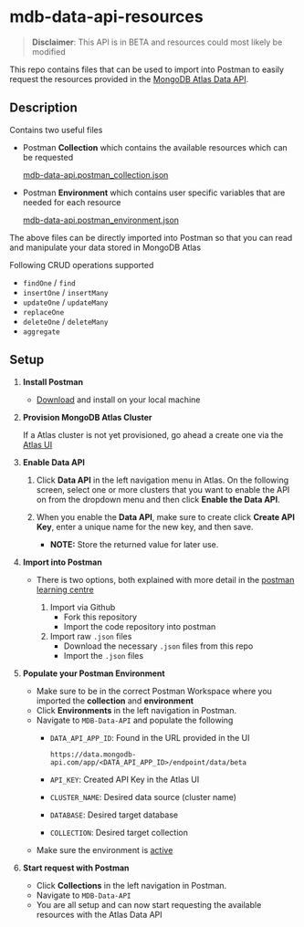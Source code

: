 # mdb-data-api-resources

> **Disclaimer**: This API is in BETA and resources could most likely be modified

This repo contains files that can be used to import into Postman to easily request the resources provided in the [MongoDB Atlas Data API](https://docs.atlas.mongodb.com/api/data-api-resources/).

## Description

Contains two useful files 

- Postman **Collection** which contains the available resources which can be requested

    [mdb-data-api.postman_collection.json](mdb-data-api.postman_collection.json)

- Postman **Environment** which contains user specific variables that are needed for each resource

    [mdb-data-api.postman_environment.json](mdb-data-api.postman_environment.json)

The above files can be directly imported into Postman so that you can read and manipulate your data stored in MongoDB Atlas

Following CRUD operations supported

- `findOne` / `find`
- `insertOne` / `insertMany`
- `updateOne` / `updateMany`
- `replaceOne`
- `deleteOne` / `deleteMany`
- `aggregate`

## Setup

1. **Install Postman**
    - [Download](https://www.postman.com/downloads/) and install on your local machine
  
2. **Provision MongoDB Atlas Cluster**

    If a Atlas cluster is not yet provisioned, go ahead a create one via the [Atlas UI](https://docs.atlas.mongodb.com/getting-started/)

3. **Enable Data API**

    1. Click **Data API** in the left navigation menu in Atlas. On the following screen, select one or more clusters that you want to enable the API on from the dropdown menu and then click **Enable the Data API**. 
    2. When you enable the **Data API**, make sure to create click **Create API Key**, enter a unique name for the new key, and then save. 
   
        - **NOTE:** Store the returned value for later use.

4. **Import into Postman**
   
    - There is two options, both explained with more detail in the [postman learning centre](https://learning.postman.com/docs/getting-started/importing-and-exporting-data/#importing-data-into-postman)

        1. Import via Github
            - Fork this repository
            - Import the code repository into postman
        2. Import raw `.json` files
            - Download the necessary `.json` files from this repo
            - Import the `.json` files 

5. **Populate your Postman Environment**

    - Make sure to be in the correct Postman Workspace where you imported the **collection** and **environment**
    - Click **Environments** in the left navigation in Postman.
    - Navigate to `MDB-Data-API` and populate the following
      - `DATA_API_APP_ID`\: Found in the URL provided in the UI
    
          `https://data.mongodb-api.com/app/<DATA_API_APP_ID>/endpoint/data/beta`
    
      - `API_KEY`: Created API Key in the Atlas UI
      - `CLUSTER_NAME`: Desired data source (cluster name)
      - `DATABASE`: Desired target database
      - `COLLECTION`: Desired target collection
    - Make sure the environment is [active](https://learning.postman.com/docs/sending-requests/managing-environments/#selecting-an-active-environment)

6. **Start request with Postman**

    - Click **Collections** in the left navigation in Postman.
    - Navigate to `MDB-Data-API` 
    - You are all setup and can now start requesting the available resources with the Atlas Data API